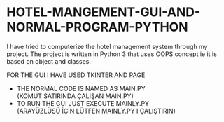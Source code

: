 # HOTEL-MANGEMENT-GUI-AND-NORMAL-PROGRAM-PYTHON
I have tried to computerize the hotel management system through my project.
The project is written in Python 3 that uses OOPS concept ie it is based on object and classes.

FOR THE GUI I HAVE USED TKINTER AND PAGE

- THE NORMAL CODE IS NAMED AS MAIN.PY<br>
(KOMUT SATIRINDA ÇALIŞAN MAIN.PY)<br>
- TO RUN THE GUI JUST EXECUTE MAINLY.PY<br>
(ARAYÜZLÜSÜ İÇİN LÜTFEN MAINLY.PY I ÇALIŞTIRIN)
